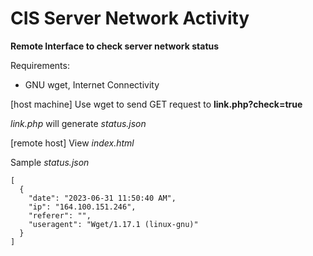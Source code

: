 # CIS Server Network Activity

**Remote Interface to check server network status**

Requirements: 
- GNU wget, Internet Connectivity

[host machine] Use wget to send GET request to **link.php?check=true**

_link.php_ will generate _status.json_

[remote host] View _index.html_

Sample _status.json_

```
[
  {
    "date": "2023-06-31 11:50:40 AM",
    "ip": "164.100.151.246",
    "referer": "",
    "useragent": "Wget/1.17.1 (linux-gnu)"
  }
]

```
